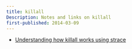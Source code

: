 ```yaml
---
title: killall
Description: Notes and links on killall
first-published: 2014-03-09
---
```


*   [Understanding how killall works using strace](http://jvns.ca/blog/2013/12/22/fun-with-strace/)
